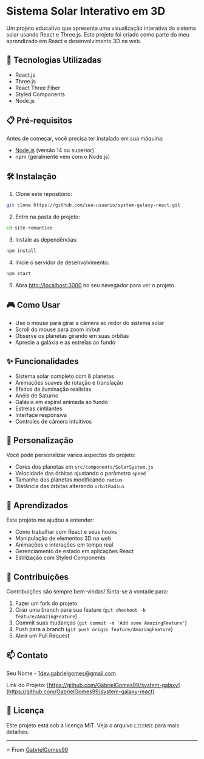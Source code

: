 # Sistema Solar Interativo em 3D

Um projeto educativo que apresenta uma visualização interativa do sistema solar usando React e Three.js. Este projeto foi criado como parte do meu aprendizado em React e desenvolvimento 3D na web.

## 🚀 Tecnologias Utilizadas

- React.js
- Three.js
- React Three Fiber
- Styled Components
- Node.js

## 📋 Pré-requisitos

Antes de começar, você precisa ter instalado em sua máquina:
- [Node.js](https://nodejs.org/) (versão 14 ou superior)
- npm (geralmente vem com o Node.js)

## 🛠️ Instalação

1. Clone este repositório:
```bash
git clone https://github.com/seu-usuario/system-galaxy-react.git
```

2. Entre na pasta do projeto:
```bash
cd site-romantico
```

3. Instale as dependências:
```bash
npm install
```

4. Inicie o servidor de desenvolvimento:
```bash
npm start
```

5. Abra [http://localhost:3000](http://localhost:3000) no seu navegador para ver o projeto.

## 🎮 Como Usar

- Use o mouse para girar a câmera ao redor do sistema solar
- Scroll do mouse para zoom in/out
- Observe os planetas girando em suas órbitas
- Aprecie a galáxia e as estrelas ao fundo

## ✨ Funcionalidades

- Sistema solar completo com 8 planetas
- Animações suaves de rotação e translação
- Efeitos de iluminação realistas
- Anéis de Saturno
- Galáxia em espiral animada ao fundo
- Estrelas cintilantes
- Interface responsiva
- Controles de câmera intuitivos

## 🎨 Personalização

Você pode personalizar vários aspectos do projeto:
- Cores dos planetas em `src/components/SolarSystem.js`
- Velocidade das órbitas ajustando o parâmetro `speed`
- Tamanho dos planetas modificando `radius`
- Distância das órbitas alterando `orbitRadius`

## 📝 Aprendizados

Este projeto me ajudou a entender:
- Como trabalhar com React e seus hooks
- Manipulação de elementos 3D na web
- Animações e interações em tempo real
- Gerenciamento de estado em aplicações React
- Estilização com Styled Components

## 🤝 Contribuições

Contribuições são sempre bem-vindas! Sinta-se à vontade para:
1. Fazer um fork do projeto
2. Criar uma branch para sua feature (`git checkout -b feature/AmazingFeature`)
3. Commit suas mudanças (`git commit -m 'Add some AmazingFeature'`)
4. Push para a branch (`git push origin feature/AmazingFeature`)
5. Abrir um Pull Request

## 📫 Contato

Seu Nome - [1dev.gabrielgomes@gmail.com](mailto:1dev.gabrielgomes@gmail.com)

Link do Projeto: [https://github.com/GabrielGomes99/system-galaxy](https://github.com/GabrielGomes99/system-galaxy-react)

## 📜 Licença

Este projeto está sob a licença MIT. Veja o arquivo `LICENSE` para mais detalhes.

---
⭐️ From [GabrielGomes99](https://github.com/GabrielGomes99)
